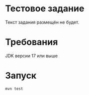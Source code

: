 # Тестовое задание
Текст задания размещён не будет.

# Требования
JDK версии 17 или выше

# Запуск
```mvn test```
